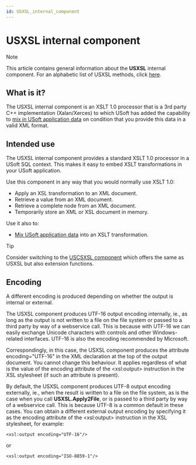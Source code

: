 ```yaml
---
id: USXSL_internal_component
---
```


# USXSL internal component



> [!NOTE]
> This article contains general information about the **USXSL** internal component.
> For an alphabetic list of USXSL methods, click [here](/docs/Extensions/USXSL%20internal%20component).

## What is it?

The USXSL internal component is an XSLT 1.0 processor that is a 3rd party C++ implementation (Xalan/Xerces) to which USoft has added the capability to [mix in USoft application data]() on condition that you provide this data in a valid XML format.

## Intended use

The USXSL internal component provides a standard XSLT 1.0 processor in a USoft SQL context. This makes it easy to embed XSLT transformations in your USoft application.

Use this component in any way that you would normally use XSLT 1.0:

- Apply an XSL transformation to an XML document.
- Retrieve a value from an XML document.
- Retrieve a complete node from an XML document.
- Temporarily store an XML or XSL document in memory.

Use it also to:

- [Mix USoft application data]() into an XSLT transformation.

> [!TIP]
> Consider switching to the [USCSXSL component]() which offers the same as USXSL but also extension functions.

## Encoding

A different encoding is produced depending on whether the output is internal or external.

The USXSL component produces UTF-16 output encoding internally, ie., as long as the output is not written to a file on the file system or passed to a third party by way of a webservice call. This is because with UTF-16 we can easily exchange Unicode characters with controls and other Windows-related interfaces. UTF-16 is also the encoding recommended by Microsoft.

Correspondingly, in this case, the USXSL component produces the attribute encoding="UTF-16" in the XML declaration at the top of the output document. You cannot change this behaviour. It applies regardless of what is the value of the encoding attribute of the \<xsl:output> instruction in the XSL stylesheet (if such an attribute is present).

By default, the USXSL component produces UTF-8 output encoding externally, ie., when the result is written to a file on the file system, as is the case when you call **USXSL.Apply2File**, or is passed to a third party by way of a webservice call. This is because UTF-8 is a common default in these cases. You can obtain a different external output encoding by specifying it as the encoding attribute of the \<xsl:output> instruction in the XSL stylesheet, for example:

```language-xml
<xsl:output encoding="UTF-16"/>
```

or

```language-xml
<xsl:output encoding="ISO-8859-1"/>
```

 